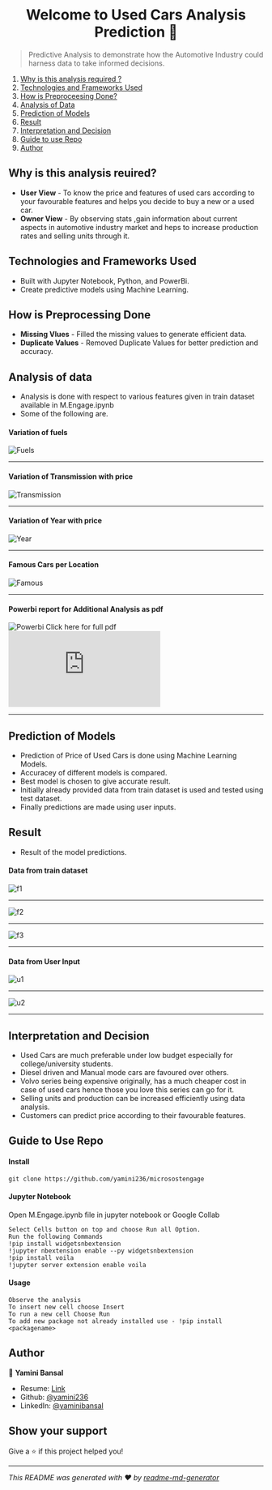<h1 align="center">Welcome to Used Cars Analysis Prediction 👋</h1>

> Predictive Analysis to demonstrate how the Automotive Industry could harness data to take informed decisions.

1. [Why is this analysis required ?](#why)
2. [Technologies and Frameworks Used](#tech)
3. [How is Preproceesing Done?](#how)
4. [Analysis of Data](#ss)
5. [Prediction of Models](#prediction)
6. [Result](#result)
7. [Interpretation and Decision](#decide)
8. [Guide to use Repo](#guide)
9. [Author](#author)



<a name="why"></a>
## Why is this analysis reuired?
- **User View** - To know the price and features of used cars according to your favourable features and helps you decide to  buy a new or a used car.
- **Owner View** - By observing stats ,gain information about current aspects in automotive industry market and heps to increase production rates and selling units through it.
 

<a name="tech"></a>
## Technologies and Frameworks Used
- Built with Jupyter Notebook, Python, and PowerBi.
- Create predictive models using Machine Learning.

<a name="how"></a>
## How is Preprocessing Done
- **Missing Vlues** - Filled the missing values to generate efficient data.
- **Duplicate Values** - Removed Duplicate Values for better prediction and accuracy.


<a name="ss"></a>
## Analysis of data
- Analysis is done with respect to various features given in train dataset available in M.Engage.ipynb
- Some of the following are.

#### Variation of fuels

![Fuels](https://github.com/yamini236/microsostengage/blob/master/ss/fuels.png)
****
#### Variation of Transmission with price

![Transmission](https://github.com/yamini236/microsostengage/blob/master/ss/trasmission.png)
****
#### Variation of Year with price
![Year](https://github.com/yamini236/microsostengage/blob/master/ss/year.png)
****

#### Famous Cars per Location
![Famous](https://github.com/yamini236/microsostengage/blob/master/ss/famouscars.png)
****

#### Powerbi report for Additional Analysis as pdf
![Powerbi](https://github.com/yamini236/microsostengage/blob/master/ss/powerbi.png)
Click here for full pdf
![pdf](https://github.com/yamini236/microsostengage/blob/master/analysisreport.pdf)
****

<a name="prediction"></a>
## Prediction of Models
- Prediction of Price of Used Cars is done using Machine Learning Models.
- Accuracey of different models is compared.
- Best model is chosen to give accurate result.
- Initially already provided data from train dataset is used and tested using test dataset.
- Finally predictions are made using user inputs.

<a name="result"></a>
## Result
- Result of the model predictions.

#### Data from train dataset

![f1](https://github.com/yamini236/microsostengage/blob/master/ss/f1.png)
****

![f2](https://github.com/yamini236/microsostengage/blob/master/ss/f3.png)
****

![f3](https://github.com/yamini236/microsostengage/blob/master/ss/f2.png)
****

#### Data from User Input

![u1](https://github.com/yamini236/microsostengage/blob/master/ss/u1.png)
****

![u2](https://github.com/yamini236/microsostengage/blob/master/ss/u2.png)
****

<a name="decide"></a>
## Interpretation and Decision
- Used Cars are much preferable under low budget especially for college/university students.
- Diesel driven and Manual mode cars are favoured over others.
- Volvo series being expensive originally, has a much cheaper cost in case of used cars hence those you love this series can go for it.
- Selling units and production can be increased efficiently using data analysis.
- Customers can predict price according to their favourable features.


<a name="guide"></a>
## Guide to Use Repo
#### Install

```
git clone https://github.com/yamini236/microsostengage
```

#### Jupyter Notebook

Open M.Engage.ipynb file in jupyter notebook or Google Collab
```
Select Cells button on top and choose Run all Option.
Run the following Commands
!pip install widgetsnbextension
!jupyter nbextension enable --py widgetsnbextension
!pip install voila
!jupyter server extension enable voila 
```

#### Usage

```
Observe the analysis
To insert new cell choose Insert
To run a new cell Choose Run
To add new package not already installed use - !pip install <packagename>
```
<a name="author"></a>
## Author

👤 **Yamini Bansal**

* Resume: [Link](https://drive.google.com/file/d/1MHJ8og7jzpmgrPYMpLe-2mZVmLq3RLJE/view?usp=sharing)
* Github: [@yamini236](https://github.com/yamini236/microsostengage)
* LinkedIn: [@yaminibansal](https://www.linkedin.com/in/yamini-bansal-4037301bb/)

## Show your support

Give a ⭐️ if this project helped you!

***
_This README was generated with ❤️ by [readme-md-generator](https://github.com/kefranabg/readme-md-generator)_